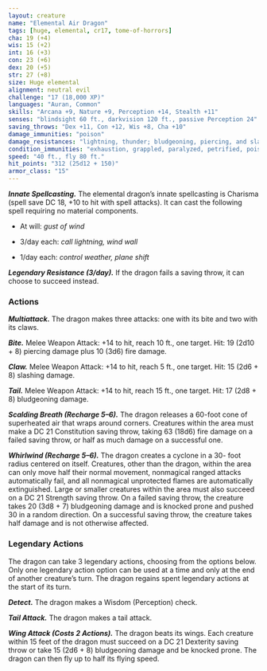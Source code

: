 ```yaml
---
layout: creature
name: "Elemental Air Dragon"
tags: [huge, elemental, cr17, tome-of-horrors]
cha: 19 (+4)
wis: 15 (+2)
int: 16 (+3)
con: 23 (+6)
dex: 20 (+5)
str: 27 (+8)
size: Huge elemental
alignment: neutral evil
challenge: "17 (18,000 XP)"
languages: "Auran, Common"
skills: "Arcana +9, Nature +9, Perception +14, Stealth +11"
senses: "blindsight 60 ft., darkvision 120 ft., passive Perception 24"
saving_throws: "Dex +11, Con +12, Wis +8, Cha +10"
damage_immunities: "poison"
damage_resistances: "lightning, thunder; bludgeoning, piercing, and slashing from nonmagical weapons"
condition_immunities: "exhaustion, grappled, paralyzed, petrified, poisoned, prone, restrained, unconscious"
speed: "40 ft., fly 80 ft."
hit_points: "312 (25d12 + 150)"
armor_class: "15"
---
```


***Innate Spellcasting.*** The elemental dragon’s innate
spellcasting is Charisma (spell save DC 18, +10 to hit with
spell attacks). It can cast the following spell requiring no
material components.

* At will: <i>gust of wind</i>

* 3/day each: <i>call lightning, wind wall</i>

* 1/day each: <i>control weather, plane shift</i>

***Legendary Resistance (3/day).*** If the dragon fails a saving
throw, it can choose to succeed instead.

### Actions

***Multiattack.*** The dragon makes three attacks: one with its bite and two
with its claws.

***Bite.*** Melee Weapon Attack: +14 to hit, reach 10 ft., one target. Hit: 19
(2d10 + 8) piercing damage plus 10 (3d6) fire damage.

***Claw.*** Melee Weapon Attack: +14 to hit, reach 5 ft., one target. Hit: 15
(2d6 + 8) slashing damage.

***Tail.*** Melee Weapon Attack: +14 to hit, reach 15 ft., one target. Hit: 17
(2d8 + 8) bludgeoning damage.

***Scalding Breath (Recharge 5–6).*** The dragon releases a 60-foot cone of
superheated air that wraps around corners. Creatures within the area must
make a DC 21 Constitution saving throw, taking 63 (18d6) fire damage on
a failed saving throw, or half as much damage on a successful one.

***Whirlwind (Recharge 5–6).*** The dragon creates a cyclone in a 30-
foot radius centered on itself. Creatures, other than the dragon, within
the area can only move half their normal movement, nonmagical ranged
attacks automatically fail, and all nonmagical unprotected flames are
automatically extinguished. Large or smaller creatures within the area
must also succeed on a DC 21 Strength saving throw. On a failed saving
throw, the creature takes 20 (3d8 + 7) bludgeoning damage and is knocked
prone and pushed 30 in a random direction. On a successful saving throw,
the creature takes half damage and is not otherwise affected.

### Legendary Actions

The dragon can take 3 legendary actions, choosing from the options
below. Only one legendary action option can be used at a time and only
at the end of another creature’s turn. The dragon regains spent legendary
actions at the start of its turn.

***Detect.*** The dragon makes a Wisdom (Perception) check.

***Tail Attack.*** The dragon makes a tail attack.

***Wing Attack (Costs 2 Actions).*** The dragon beats its wings. Each
creature within 15 feet of the dragon must succeed on a DC 21 Dexterity
saving throw or take 15 (2d6 + 8) bludgeoning damage and be knocked
prone. The dragon can then fly up to half its flying speed.
